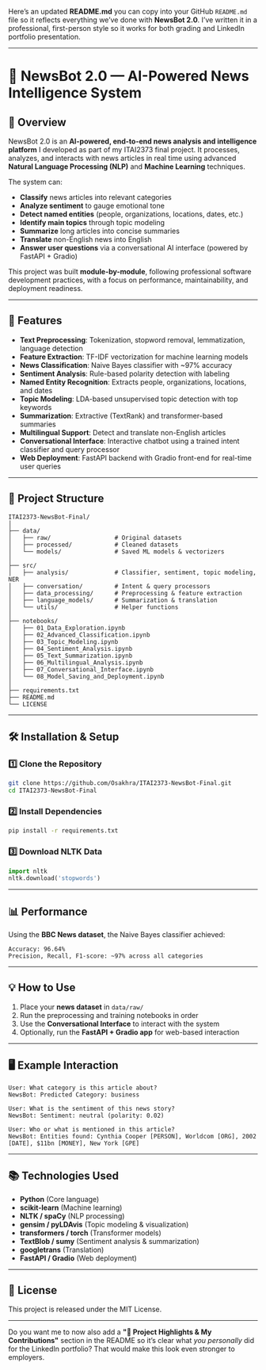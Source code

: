 Here’s an updated **README.md** you can copy into your GitHub `README.md` file so it reflects everything we’ve done with **NewsBot 2.0**.
I’ve written it in a professional, first-person style so it works for both grading and LinkedIn portfolio presentation.

---

# 📰 NewsBot 2.0 — AI-Powered News Intelligence System

## 📌 Overview

NewsBot 2.0 is an **AI-powered, end-to-end news analysis and intelligence platform** I developed as part of my ITAI2373 final project.
It processes, analyzes, and interacts with news articles in real time using advanced **Natural Language Processing (NLP)** and **Machine Learning** techniques.

The system can:

* **Classify** news articles into relevant categories
* **Analyze sentiment** to gauge emotional tone
* **Detect named entities** (people, organizations, locations, dates, etc.)
* **Identify main topics** through topic modeling
* **Summarize** long articles into concise summaries
* **Translate** non-English news into English
* **Answer user questions** via a conversational AI interface (powered by FastAPI + Gradio)

This project was built **module-by-module**, following professional software development practices, with a focus on performance, maintainability, and deployment readiness.

---

## 🚀 Features

* **Text Preprocessing**: Tokenization, stopword removal, lemmatization, language detection
* **Feature Extraction**: TF-IDF vectorization for machine learning models
* **News Classification**: Naive Bayes classifier with \~97% accuracy
* **Sentiment Analysis**: Rule-based polarity detection with labeling
* **Named Entity Recognition**: Extracts people, organizations, locations, and dates
* **Topic Modeling**: LDA-based unsupervised topic detection with top keywords
* **Summarization**: Extractive (TextRank) and transformer-based summaries
* **Multilingual Support**: Detect and translate non-English articles
* **Conversational Interface**: Interactive chatbot using a trained intent classifier and query processor
* **Web Deployment**: FastAPI backend with Gradio front-end for real-time user queries

---

## 📂 Project Structure

```
ITAI2373-NewsBot-Final/
│
├── data/
│   ├── raw/                  # Original datasets
│   ├── processed/            # Cleaned datasets
│   └── models/               # Saved ML models & vectorizers
│
├── src/
│   ├── analysis/             # Classifier, sentiment, topic modeling, NER
│   ├── conversation/         # Intent & query processors
│   ├── data_processing/      # Preprocessing & feature extraction
│   ├── language_models/      # Summarization & translation
│   └── utils/                # Helper functions
│
├── notebooks/
│   ├── 01_Data_Exploration.ipynb
│   ├── 02_Advanced_Classification.ipynb
│   ├── 03_Topic_Modeling.ipynb
│   ├── 04_Sentiment_Analysis.ipynb
│   ├── 05_Text_Summarization.ipynb
│   ├── 06_Multilingual_Analysis.ipynb
│   ├── 07_Conversational_Interface.ipynb
│   └── 08_Model_Saving_and_Deployment.ipynb
│
├── requirements.txt
├── README.md
└── LICENSE
```

---

## 🛠 Installation & Setup

### 1️⃣ Clone the Repository

```bash
git clone https://github.com/Osakhra/ITAI2373-NewsBot-Final.git
cd ITAI2373-NewsBot-Final
```

### 2️⃣ Install Dependencies

```bash
pip install -r requirements.txt
```

### 3️⃣ Download NLTK Data

```python
import nltk
nltk.download('stopwords')
```

---

## 📊 Performance

Using the **BBC News dataset**, the Naive Bayes classifier achieved:

```
Accuracy: 96.64%
Precision, Recall, F1-score: ~97% across all categories
```

---

## 💡 How to Use

1. Place your **news dataset** in `data/raw/`
2. Run the preprocessing and training notebooks in order
3. Use the **Conversational Interface** to interact with the system
4. Optionally, run the **FastAPI + Gradio app** for web-based interaction

---

## 🖥 Example Interaction

```
User: What category is this article about?
NewsBot: Predicted Category: business

User: What is the sentiment of this news story?
NewsBot: Sentiment: neutral (polarity: 0.02)

User: Who or what is mentioned in this article?
NewsBot: Entities found: Cynthia Cooper [PERSON], Worldcom [ORG], 2002 [DATE], $11bn [MONEY], New York [GPE]
```

---

## 📚 Technologies Used

* **Python** (Core language)
* **scikit-learn** (Machine learning)
* **NLTK / spaCy** (NLP processing)
* **gensim / pyLDAvis** (Topic modeling & visualization)
* **transformers / torch** (Transformer models)
* **TextBlob / sumy** (Sentiment analysis & summarization)
* **googletrans** (Translation)
* **FastAPI / Gradio** (Web deployment)

---

## 📜 License

This project is released under the MIT License.

---

Do you want me to now also add a **"📌 Project Highlights & My Contributions"** section in the README so it’s clear what *you personally* did for the LinkedIn portfolio?
That would make this look even stronger to employers.
